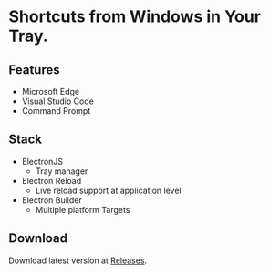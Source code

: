 # Shortcuts from Windows in Your Tray.

## Features
- Microsoft Edge
- Visual Studio Code
- Command Prompt

## Stack
 - ElectronJS
    - Tray manager
 - Electron Reload
    - Live reload support at application level
 - Electron Builder
    - Multiple platform Targets

## Download
Download latest version at [Releases](https://github.com/Alask-Code/Tray-Tools/releases).